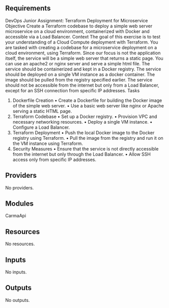 <!-- BEGIN_TF_DOCS -->
## Requirements

DevOps Junior Assignment: Terraform Deployment for Microservice
Objective
Create a Terraform codebase to deploy a simple web server microservice on a cloud environment,
containerized with Docker and accessible via a Load Balancer.
Context
The goal of this exercise is to test your understanding of a Cloud Compute deployment with Terraform.
You are tasked with creating a codebase for a microservice deployment on a cloud environment, using
Terraform.
Since our focus is not the application itself, the service will be a simple web server that returns a static
page. You can use an apache2 or nginx server and serve a simple html file.
The service should be containerized and kept in a Docker registry.
The service should be deployed on a single VM instance as a docker container. The image should be
pulled from the registry specified earlier.
The service should not be accessible from the internet but only from a Load Balancer, except for an SSH
connection from specific IP addresses.
Tasks
1. Dockerfile Creation
• Create a Dockerfile for building the Docker image of the simple web server.
• Use a basic web server like nginx or Apache serving a static HTML page.
2. Terraform Codebase
• Set up a Docker registry.
• Provision VPC and necessary networking resources.
• Deploy a single VM instance.
• Configure a Load Balancer.
3. Terraform Deployment
• Push the local Docker image to the Docker registry using Terraform.
• Pull the image from the registry and run it on the VM instance using Terraform.
4. Security Measures
• Ensure that the service is not directly accessible from the internet but only through
the Load Balancer.
• Allow SSH access only from specific IP addresses.
## Providers

No providers.

## Modules

CarmaApi

## Resources

No resources.

## Inputs

No inputs.

## Outputs

No outputs.
<!-- END_TF_DOCS -->
